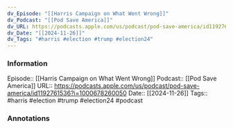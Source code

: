 ```yaml
---
dv_Episode: "[[Harris Campaign on What Went Wrong]]"
dv_Podcast: "[[Pod Save America]]"
dv_URL: https://podcasts.apple.com/us/podcast/pod-save-america/id1192761536?i=1000678260050
dv_Date: "[[2024-11-26]]"
dv_Tags: "#harris #election #trump #election24"
---
```

### Information

Episode:: [[Harris Campaign on What Went Wrong]]
Podcast:: [[Pod Save America]]
URL:: https://podcasts.apple.com/us/podcast/pod-save-america/id1192761536?i=1000678260050
Date:: [[2024-11-26]]
Tags:: #harris #election #trump #election24 
#podcast


### Annotations

